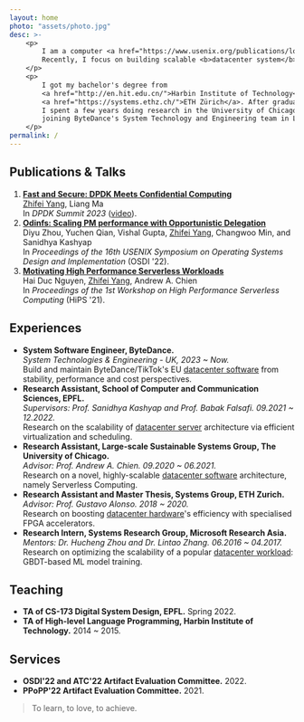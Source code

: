 ```yaml
---
layout: home
photo: "assets/photo.jpg"
desc: >-
    <p>
        I am a computer <a href="https://www.usenix.org/publications/login-logout/november-2013-login-logout/night-watch">systems</a> software engineer and researcher.
        Recently, I focus on building scalable <b>datacenter system</b> for emerging cloud and AI scenarios.
    </p>
    <p>
        I got my bachelor's degree from
        <a href="http://en.hit.edu.cn/">Harbin Institute of Technology</a> and master's degree from 
        <a href="https://systems.ethz.ch/">ETH Zürich</a>. After graduation,
        I spent a few years doing research in the University of Chicago and EPFL, before
        joining ByteDance's System Technology and Engineering team in London, UK.
    </p>
permalink: /
---
```


<h2>Publications & Talks</h2>

<ol>
    <li>
        <a href="https://dpdksummit2023.sched.com/event/1P9wv/fast-and-secure-dpdk-meets-confidential-computing-zhifei-yang-tiktok"><b>Fast and Secure: DPDK Meets Confidential Computing</b></a> <br>
        <u>Zhifei Yang</u>, Liang Ma<br>
        In <i>DPDK Summit 2023</i> (<a href="https://www.youtube.com/watch?v=sQxyMw4zF7Q">video</a>). 
    </li>
    <li>
        <a href="https://www.usenix.org/conference/osdi22/presentation/zhou-diyu"><b>Odinfs: Scaling PM performance with Opportunistic Delegation</b></a> <br>
        Diyu Zhou, Yuchen Qian, Vishal Gupta, <u>Zhifei Yang</u>, Changwoo Min, and Sanidhya Kashyap<br>
        In <i>Proceedings of the 16th USENIX Symposium on Operating Systems Design and Implementation</i> (OSDI '22). 
    </li>
    <li>
        <a href="https://dl.acm.org/doi/abs/10.1145/3452413.3464786"><b>Motivating High Performance Serverless Workloads</b></a> <br>
        Hai Duc Nguyen, <u>Zhifei Yang</u>, Andrew A. Chien<br>
        In <i>Proceedings of the 1st Workshop on High Performance Serverless Computing</i> (HiPS '21).
    </li>
</ol>

<h2>Experiences</h2>

<ul>
    <li>
        <b>System Software Engineer, ByteDance.</b> <br>
        <i>System Technologies & Engineering - UK, 2023 ~ Now. </i> <br>
        Build and maintain ByteDance/TikTok's EU <u>datacenter software</u> from stability, performance and cost perspectives.
    </li>
    <li>
        <b>Research Assistant, School of Computer and Communication Sciences, EPFL.</b> <br>
        <i>Supervisors: Prof. Sanidhya Kashyap and Prof. Babak Falsafi. 09.2021 ~ 12.2022. </i> <br>
        Research on the scalability of <u>datacenter server</u> architecture via efficient virtualization and scheduling.
    </li>
    <li>
        <b>Research Assistant, Large-scale Sustainable Systems Group, The University of Chicago.</b> <br>
        <i>Advisor: Prof. Andrew A. Chien. 09.2020 ~ 06.2021. </i> <br>
        Research on a novel, highly-scalable <u>datacenter software</u> architecture, namely Serverless Computing.
    </li>
    <li>
        <b>Research Assistant and Master Thesis, Systems Group, ETH Zurich.</b> <br>
        <i>Advisor: Prof. Gustavo Alonso. 2018 ~ 2020.</i> <br>
        Research on boosting <u>datacenter hardware</u>'s efficiency with specialised FPGA accelerators.
    </li>
    <li>
        <b>Research Intern, Systems Research Group, Microsoft Research Asia.</b> <br>
        <i>Mentors: Dr. Hucheng Zhou and Dr. Lintao Zhang. 06.2016 ~ 04.2017. </i> <br>
        Research on optimizing the scalability of a popular <u>datacenter workload</u>: GBDT-based ML model training.
    </li>
</ul>

<h2>Teaching</h2>

<ul>
    <li>
        <b>TA of CS-173 Digital System Design, EPFL.</b> Spring 2022.<br>
    </li>
    <li>
        <b>TA of High-level Language Programming, Harbin Institute of Technology.</b> 2014 ~ 2015.<br>
    </li>
</ul>


<h2>Services</h2>

<ul>
    <li>
        <b>OSDI'22 and ATC'22 Artifact Evaluation Committee.</b> 2022.<br>
    </li>
    <li>
        <b>PPoPP'22 Artifact Evaluation Committee.</b> 2021.<br>
    </li>
</ul>

<blockquote>
    To learn, to love, to achieve.
</blockquote>
